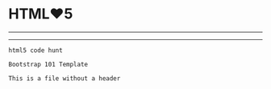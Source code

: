 # HTML♥5

***
***
    html5 code hunt
	
	Bootstrap 101 Template

```
This is a file without a header
```